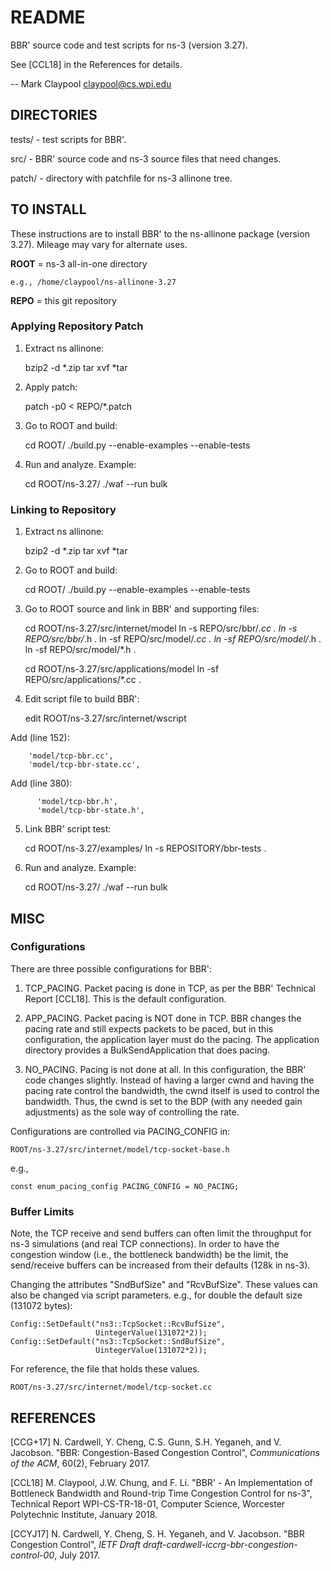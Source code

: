 # README

BBR' source code and test scripts for ns-3 (version 3.27).

See [CCL18] in the References for details.

-- Mark Claypool [claypool@cs.wpi.edu](claypool@cs.wpi.edu)


## DIRECTORIES

tests/ - test scripts for BBR'.

src/ - BBR' source code and ns-3 source files that need changes.

patch/ - directory with patchfile for ns-3 allinone tree.


## TO INSTALL

These instructions are to install BBR' to the ns-allinone package
(version 3.27).  Mileage may vary for alternate uses.

**ROOT** = ns-3 all-in-one directory

    e.g., /home/claypool/ns-allinone-3.27

**REPO** = this git repository

### Applying Repository Patch

1) Extract ns allinone:

    bzip2 -d *.zip
    tar xvf *tar

2) Apply patch:

    patch -p0 < REPO/*.patch

2) Go to ROOT and build:

    cd ROOT/
    ./build.py --enable-examples --enable-tests

3) Run and analyze.  Example:

    cd ROOT/ns-3.27/
    ./waf --run bulk 

### Linking to Repository

1) Extract ns allinone:

    bzip2 -d *.zip
    tar xvf *tar
	
2) Go to ROOT and build:

    cd ROOT/
    ./build.py --enable-examples --enable-tests

3) Go to ROOT source and link in BBR' and supporting files:

    cd ROOT/ns-3.27/src/internet/model
	ln -s REPO/src/bbr/*.cc .
	ln -s REPO/src/bbr/*.h .
	ln -sf REPO/src/model/*.cc .
	ln -sf REPO/src/model/*.h .
	ln -sf REPO/src/model/*.h .

    cd ROOT/ns-3.27/src/applications/model
	ln -sf REPO/src/applications/*.cc .
	
4) Edit script file to build BBR':

    edit ROOT/ns-3.27/src/internet/wscript

  Add (line 152):

        'model/tcp-bbr.cc',
        'model/tcp-bbr-state.cc',

  Add (line 380):

          'model/tcp-bbr.h',
          'model/tcp-bbr-state.h',

5) Link BBR' script test:

    cd ROOT/ns-3.27/examples/
    ln -s REPOSITORY/bbr-tests .

6) Run and analyze.  Example:

    cd ROOT/ns-3.27/
    ./waf --run bulk 


## MISC

### Configurations

There are three possible configurations for BBR':

1) TCP_PACING. Packet pacing is done in TCP, as per the BBR' Technical
Report [CCL18].  This is the default configuration.

2) APP_PACING. Packet pacing is NOT done in TCP.  BBR changes the
pacing rate and still expects packets to be paced, but in this
configuration, the application layer must do the pacing.  The
application directory provides a BulkSendApplication that does pacing.

3) NO_PACING. Pacing is not done at all.  In this configuration, the
BBR' code changes slightly.  Instead of having a larger cwnd and
having the pacing rate control the bandwidth, the cwnd itself is used
to control the bandwidth.  Thus, the cwnd is set to the BDP (with any
needed gain adjustments) as the sole way of controlling the rate.

Configurations are controlled via PACING_CONFIG in:

    ROOT/ns-3.27/src/internet/model/tcp-socket-base.h

e.g., 

    const enum_pacing_config PACING_CONFIG = NO_PACING;

### Buffer Limits

Note, the TCP receive and send buffers can often limit the throughput
for ns-3 simulations (and real TCP connections).  In order to have the
congestion window (i.e., the bottleneck bandwidth) be the limit, the
send/receive buffers can be increased from their defaults (128k in
ns-3).

Changing the attributes "SndBufSize" and "RcvBufSize". These values
can also be changed via script parameters.  e.g., for double the
default size (131072 bytes):

    Config::SetDefault("ns3::TcpSocket::RcvBufSize", 
	                   UintegerValue(131072*2));
    Config::SetDefault("ns3::TcpSocket::SndBufSize", 
	                   UintegerValue(131072*2));

For reference, the file that holds these values.

    ROOT/ns-3.27/src/internet/model/tcp-socket.cc

## REFERENCES

[CCG+17] N. Cardwell, Y. Cheng, C.S. Gunn, S.H. Yeganeh, and
V. Jacobson.  "BBR: Congestion-Based Congestion Control",
*Communications of the ACM*, 60(2), February 2017.

[CCL18] M. Claypool, J.W. Chung, and F. Li. "BBR' - An Implementation
of Bottleneck Bandwidth and Round-trip Time Congestion Control for
ns-3", Technical Report WPI-CS-TR-18-01, Computer Science, Worcester
Polytechnic Institute, January 2018.

[CCYJ17] N. Cardwell, Y. Cheng, S. H. Yeganeh, and V. Jacobson.  "BBR
Congestion Control", *IETF Draft
draft-cardwell-iccrg-bbr-congestion-control-00*, July 2017.
